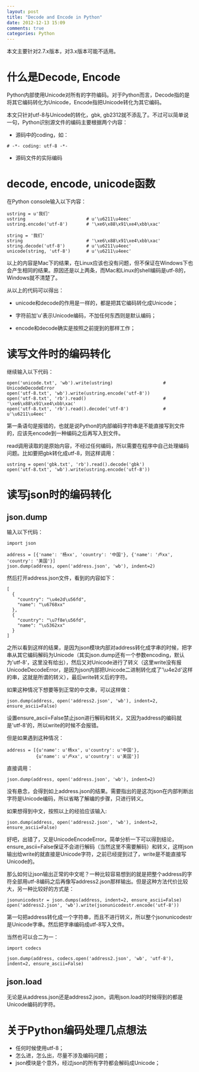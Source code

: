 ```yaml
---
layout: post
title: "Decode and Encode in Python"
date: 2012-12-13 15:09
comments: true
categories: Python
---
```


本文主要针对2.7.x版本，对3.x版本可能不适用。

# 什么是Decode, Encode

Python内部使用Unicode对所有的字符编码。对于Python而言，Decode指的是将其它编码转化为Unicode，Encode指把Unicode转化为其它编码。

本文只针对utf-8与Unicode的转化，gbk, gb2312就不添乱了。不过可以简单说一句，Python识别源文件的编码主要根据两个内容：

  * 源码中的coding，如：

```
# -*- coding: utf-8 -*-
```

  * 源码文件的实际编码


# decode, encode, unicode函数

在Python console输入以下内容：

```
ustring = u'我们'
ustring                       # u'\u6211\u4eec'
ustring.encode('utf-8')       # '\xe6\x88\x91\xe4\xbb\xac'

string = '我们'
string                        # '\xe6\x88\x91\xe4\xbb\xac'
string.decode('utf-8')        # u'\u6211\u4eec'
unicode(string, 'utf-8')      # u'\u6211\u4eec'
```

以上的内容是Mac下的结果，在Linux应该也没有问题，但不保证在Windows下也会产生相同的结果。原因还是以上两条，而Mac和Linux的shell编码是utf-8的，Windows就不清楚了。

从以上的代码可以得出：

  * unicode和decode的作用是一样的，都是把其它编码转化成Unicode；

  * 字符前加'u'表示Unicode编码，不加任何东西则是默认编码；

  * encode和decode确实是按照之前提到的那样工作；



# 读写文件时的编码转化


继续输入以下代码：

```
open('unicode.txt', 'wb').write(ustring)                   # UnicodeDecodeError
open('utf-8.txt', 'wb').write(ustring.encode('utf-8'))
open('utf-8.txt', 'rb').read()                             # '\xe6\x88\x91\xe4\xbb\xac'
open('utf-8.txt', 'rb').read().decode('utf-8')             # u'\u6211\u4eec'
```

第一条语句是报错的，也就是说Python的内部编码字符串是不能直接写到文件的，应该先encode到一种编码之后再写入到文件。

read调用读取的是原始内容，不经过任何编码，所以需要在程序中自己处理编码问题。比如要把gbk转化成utf-8，则这样调用：

```
ustring = open('gbk.txt', 'rb').read().decode('gbk')
open('utf-8.txt', 'wb').write(ustring.encode('utf-8'))
```



# 读写json时的编码转化

## json.dump

输入以下代码：

```
import json

address = [{'name': '杨xx', 'country': '中国'}, {'name': '卢xx', 'country': '美国'}]
json.dump(address, open('address.json', 'wb'), indent=2)
```

然后打开address.json文件，看到的内容如下：

```
[
  {
    "country": "\u4e2d\u56fd", 
    "name": "\u6768xx"
  }, 
  {
    "country": "\u7f8e\u56fd", 
    "name": "\u5362xx"
  }
]
```

之所以看到这样的结果，是因为json模块内部对address转化成字串的时候，把字串从其它编码解码为Unicode（其实json.dump还有一个参数encoding，默认为'utf-8'，这里没有给出），然后又对Unicode进行了转义（这里write没有报UnicodeDecodeError，是因为json内部把Unicode二进制转化成了'\u4e2d'这样的串，这就是所谓的转义），最后write转义后的字符。

如果这种情况下想要等到正常的中文串，可以这样做：

```
json.dump(address, open('address2.json', 'wb'), indent=2, ensure_ascii=False)
```

设置ensure_ascii=False禁止json进行解码和转义，又因为address的编码就是'utf-8'的，所以write的时候不会报错。

但是如果遇到这种情况：

```
address = [{u'name': u'杨xx', u'country': u'中国'},
           {u'name': u'卢xx', u'country': u'美国'}]
```

直接调用：

```
json.dump(address, open('address.json', 'wb'), indent=2)
```

没有悬念，会得到如上address.json的结果。需要指出的是这次json在内部判断出字符是Unicode编码，所以省略了解编的步骤，只进行转义。

如果想得到中文，按照以上的经验应该输入:

```
json.dump(address, open('address2.json', 'wb'), indent=2, ensure_ascii=False)
```

好吧，出错了，又是UnicodeEncodeError。简单分析一下可以得到结论，ensure_ascii=False保证不会进行解码（当然这里不需要解码）和转义，这样json输出给write的就直接是Unicode字符，之前已经提到过了，write是不能直接写Unicode的。

那么如何让json输出正常的中文呢？一种比较容易想到的就是把整个address的字符全部用utf-8编码之后再像写address2.json那样输出。但是这种方法代价比较大，另一种比较好的方式是：

```
jsonunicodestr = json.dumps(address, indent=2, ensure_ascii=False)
open('address2.json', 'wb').write(jsonunicodestr.encode('utf-8'))
```

第一句把address转化成一个字符串，而且不进行转义，所以整个jsonunicodestr是Unicode字串。然后把字串编码成utf-8写入文件。

当然也可以合二为一：

```
import codecs

json.dump(address, codecs.open('address2.json', 'wb', 'utf-8'), indent=2, ensure_ascii=False)
```

## json.load

无论是从address.json还是address2.json，调用json.load的时候得到的都是Unicode编码的字符。



# 关于Python编码处理几点想法
  * 任何时候使用utf-8；
  * 怎么进，怎么出，尽量不涉及编码问题；
  * json模块是个意外，经过json的所有字符都会解码成Unicode；
